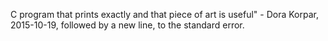 C program that prints exactly and that piece of art is useful" - Dora Korpar, 2015-10-19, followed by a new line, to the standard error.
